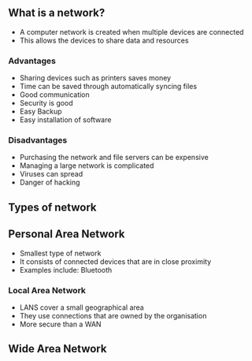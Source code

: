 ## What is a network?
- A computer network is created when multiple devices are connected
- This allows the devices to share data and resources
### Advantages
- Sharing devices such as printers saves money
- Time can be saved through automatically syncing files
- Good communication
- Security is good
- Easy Backup
- Easy installation of software
### Disadvantages
- Purchasing the network and file servers can be expensive
- Managing a large network is complicated
- Viruses can spread
- Danger of hacking

## Types of network
## Personal Area Network
- Smallest type of network
- It consists of connected devices that are in close proximity 
- Examples include: Bluetooth
### Local Area Network
- LANS cover a small geographical area
- They use connections that are owned by the organisation
- More secure than a WAN
## Wide Area Network
